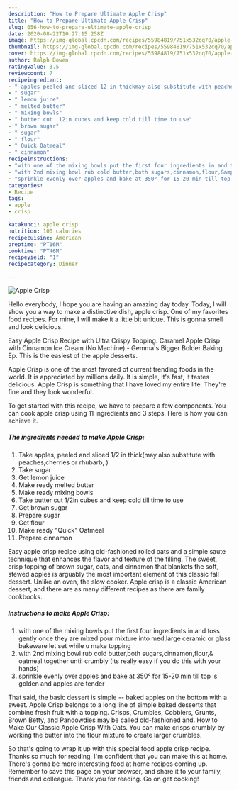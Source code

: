 ```yaml
---
description: "How to Prepare Ultimate Apple Crisp"
title: "How to Prepare Ultimate Apple Crisp"
slug: 656-how-to-prepare-ultimate-apple-crisp
date: 2020-08-22T10:27:15.258Z
image: https://img-global.cpcdn.com/recipes/55984819/751x532cq70/apple-crisp-recipe-main-photo.jpg
thumbnail: https://img-global.cpcdn.com/recipes/55984819/751x532cq70/apple-crisp-recipe-main-photo.jpg
cover: https://img-global.cpcdn.com/recipes/55984819/751x532cq70/apple-crisp-recipe-main-photo.jpg
author: Ralph Bowen
ratingvalue: 3.5
reviewcount: 7
recipeingredient:
- " apples peeled and sliced 12 in thickmay also substitute with peachescherries or rhubarb "
- " sugar"
- " lemon juice"
- " melted butter"
- " mixing bowls"
- " butter cut  12in cubes and keep cold till time to use"
- " brown sugar"
- " sugar"
- " flour"
- " Quick Oatmeal"
- " cinnamon"
recipeinstructions:
- "with one of the mixing bowls put the first four ingredients in and toss gently once they are mixed pour mixture into med,large ceramic or glass bakeware let set while u make topping"
- "with 2nd mixing bowl rub cold butter,both sugars,cinnamon,flour,&amp; oatmeal together until crumbly (its really easy if you do this with your hands)"
- "sprinkle evenly over apples and bake at 350° for 15-20 min till top is golden and apples are tender"
categories:
- Recipe
tags:
- apple
- crisp

katakunci: apple crisp 
nutrition: 100 calories
recipecuisine: American
preptime: "PT16M"
cooktime: "PT46M"
recipeyield: "1"
recipecategory: Dinner

---
```



![Apple Crisp](https://img-global.cpcdn.com/recipes/55984819/751x532cq70/apple-crisp-recipe-main-photo.jpg)

Hello everybody, I hope you are having an amazing day today. Today, I will show you a way to make a distinctive dish, apple crisp. One of my favorites food recipes. For mine, I will make it a little bit unique. This is gonna smell and look delicious.

Easy Apple Crisp Recipe with Ultra Crispy Topping. Caramel Apple Crisp with Cinnamon Ice Cream (No Machine) - Gemma&#39;s Bigger Bolder Baking Ep. This is the easiest of the apple desserts.

Apple Crisp is one of the most favored of current trending foods in the world. It is appreciated by millions daily. It is simple, it's fast, it tastes delicious. Apple Crisp is something that I have loved my entire life. They're fine and they look wonderful.


To get started with this recipe, we have to prepare a few components. You can cook apple crisp using 11 ingredients and 3 steps. Here is how you can achieve it.

##### The ingredients needed to make Apple Crisp:

1. Take  apples, peeled and sliced 1/2 in thick(may also substitute with peaches,cherries or rhubarb, )
1. Take  sugar
1. Get  lemon juice
1. Make ready  melted butter
1. Make ready  mixing bowls
1. Take  butter cut  1/2in cubes and keep cold till time to use
1. Get  brown sugar
1. Prepare  sugar
1. Get  flour
1. Make ready  &#34;Quick&#34; Oatmeal
1. Prepare  cinnamon


Easy apple crisp recipe using old-fashioned rolled oats and a simple saute technique that enhances the flavor and texture of the filling. The sweet, crisp topping of brown sugar, oats, and cinnamon that blankets the soft, stewed apples is arguably the most important element of this classic fall dessert. Unlike an oven, the slow cooker. Apple crisp is a classic American dessert, and there are as many different recipes as there are family cookbooks. 

##### Instructions to make Apple Crisp:

1. with one of the mixing bowls put the first four ingredients in and toss gently once they are mixed pour mixture into med,large ceramic or glass bakeware let set while u make topping
1. with 2nd mixing bowl rub cold butter,both sugars,cinnamon,flour,&amp; oatmeal together until crumbly (its really easy if you do this with your hands)
1. sprinkle evenly over apples and bake at 350° for 15-20 min till top is golden and apples are tender


That said, the basic dessert is simple -- baked apples on the bottom with a sweet. Apple Crisp belongs to a long line of simple baked desserts that combine fresh fruit with a topping. Crisps, Crumbles, Cobblers, Grunts, Brown Betty, and Pandowdies may be called old-fashioned and. How to Make Our Classic Apple Crisp With Oats. You can make crisps crumbly by working the butter into the flour mixture to create larger crumbles. 

So that's going to wrap it up with this special food apple crisp recipe. Thanks so much for reading. I'm confident that you can make this at home. There's gonna be more interesting food at home recipes coming up. Remember to save this page on your browser, and share it to your family, friends and colleague. Thank you for reading. Go on get cooking!
